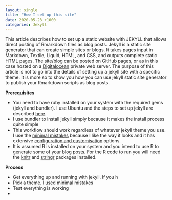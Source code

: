 ```yaml
---
layout: single
title: "How I set up this site"
date: 2020-05-23 +1000
categories: Jekyll
---
```


This article describes how to set up a static website with JEKYLL that allows direct posting of Rmarkdown files as blog posts. Jekyll is a static site generator that can create simple sites or blogs. It takes pages input in Markdown, Textile, Liquid, HTML, and CSS, and outputs complete static HTML pages. The site/blog can be posted on  GitHub pages, or as in this case hosted on a [Digitalocean](https://digitalocean.com) private web server. 
The purpose of this article is not to go into the details of setting up a jekyll site with a specific theme. It is  more so to show you how you can use jekyll static site generator to publish your Rmarkdown scripts as blog posts.

**Prerequisites**

- You need to have ruby installed on your system with the required gems (jekyll and bundler). I use Ubuntu and the steps to set up jekyll are described [here](https://jekyllrb.com/docs/installation/ubuntu/).
- I use bundler to install jekyll simply because it makes the install process quite simple
- This workflow should work regardless of whatever jekyll theme you use. I use  the [minimal mistakes](https://mmistakes.github.io/minimal-mistakes/) because I like the way it looks and it has extensive [configuration and customisation](https://mmistakes.github.io/minimal-mistakes/docs/configuration/) options.
- It is assumed R is installed on your system and you intend to use R to generate some of your blog posts. For the R code to run you will need the [knitr](https://yihui.org/knitr/) and [stringr](https://stringr.tidyverse.org/) packages installed.




**Process**

- Get everything up and running with jekyll. If you h
- Pick a theme. I used minimal mistakes
- Test everything is working
- 